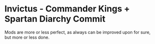 # Invictus - Commander Kings + Spartan Diarchy Commit

Mods are more or less perfect, as always can be improved upon for sure, but more or less done. 
